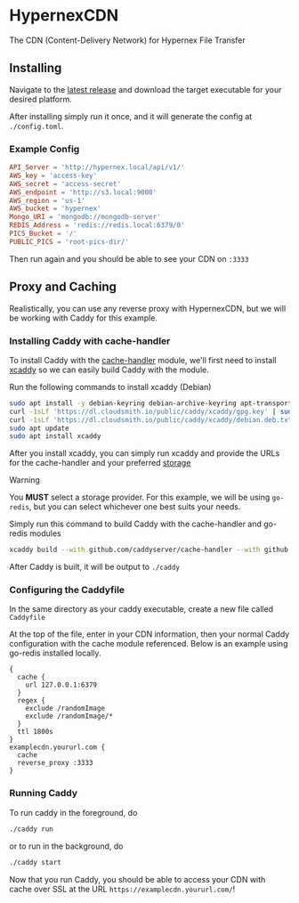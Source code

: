 # HypernexCDN
The CDN (Content-Delivery Network) for Hypernex File Transfer

## Installing

Navigate to the [latest release](https://github.com/TigersUniverse/HypernexCDN/releases/latest) and download the target executable for your desired platform.

After installing simply run it once, and it will generate the config at `./config.toml`.

### Example Config

```toml
API_Server = 'http://hypernex.local/api/v1/'
AWS_key = 'access-key'
AWS_secret = 'access-secret'
AWS_endpoint = 'http://s3.local:9000'
AWS_region = 'us-1'
AWS_bucket = 'hypernex'
Mongo_URI = 'mongodb://mongodb-server'
REDIS_Address = 'redis://redis.local:6379/0'
PICS_Bucket = '/'
PUBLIC_PICS = 'root-pics-dir/'
```

Then run again and you should be able to see your CDN on `:3333`

## Proxy and Caching

Realistically, you can use any reverse proxy with HypernexCDN, but we will be working with Caddy for this example.

### Installing Caddy with cache-handler

To install Caddy with the [cache-handler](https://github.com/caddyserver/cache-handler) module, we'll first need to install [xcaddy](https://github.com/caddyserver/xcaddy) so we can easily build Caddy with the module.

Run the following commands to install xcaddy (Debian)

```bash
sudo apt install -y debian-keyring debian-archive-keyring apt-transport-https
curl -1sLf 'https://dl.cloudsmith.io/public/caddy/xcaddy/gpg.key' | sudo gpg --dearmor -o /usr/share/keyrings/caddy-xcaddy-archive-keyring.gpg
curl -1sLf 'https://dl.cloudsmith.io/public/caddy/xcaddy/debian.deb.txt' | sudo tee /etc/apt/sources.list.d/caddy-xcaddy.list
sudo apt update
sudo apt install xcaddy
```

After you install xcaddy, you can simply run xcaddy and provide the URLs for the cache-handler and your preferred [storage](https://github.com/darkweak/storages)

> [!WARNING]
>
> You **MUST** select a storage provider. For this example, we will be using `go-redis`, but you can select whichever one best suits your needs.

Simply run this command to build Caddy with the cache-handler and go-redis modules

```bash
xcaddy build --with github.com/caddyserver/cache-handler --with github.com/darkweak/storages/go-redis/caddy
```

After Caddy is built, it will be output to `./caddy`

### Configuring the Caddyfile

In the same directory as your caddy executable, create a new file called `Caddyfile`

At the top of the file, enter in your CDN information, then your normal Caddy configuration with the cache module referenced. Below is an example using go-redis installed locally.

```caddy
{
  cache {
    url 127.0.0.1:6379
  }
  regex {
    exclude /randomImage
    exclude /randomImage/*
  }
  ttl 1800s
}
examplecdn.yoururl.com {
  cache
  reverse_proxy :3333
}
```

### Running Caddy

To run caddy in the foreground, do

```bash
./caddy run
```
or to run in the background, do

```bash
./caddy start
```

Now that you run Caddy, you should be able to access your CDN with cache over SSL at the URL `https://examplecdn.yoururl.com/`!

